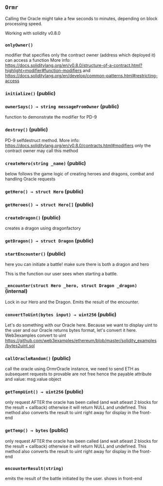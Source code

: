 ## `Ormr`

Calling the Oracle might take a few seconds to minutes, depending on block processing speed.


Working with solidity v0.8.0

### `onlyOwner()`



modifier that specifies only the contract owner (address which deployed it) can access a function
More info: https://docs.soliditylang.org/en/v0.8.0/structure-of-a-contract.html?highlight=modifier#function-modifiers and
https://docs.soliditylang.org/en/develop/common-patterns.html#restricting-access


### `initialize()` (public)





### `ownerSays() → string messageFromOwner` (public)



function to demonstrate the modifier for PD-9


### `destroy()` (public)



PD-9 selfdestruct method. More info: https://docs.soliditylang.org/en/v0.8.0/contracts.html#modifiers 
only the contract owner may call this method

### `createHero(string _name)` (public)



below follows the game logic of creating heroes and dragons, combat and handling Oracle requests


### `getHero() → struct Hero` (public)





### `getHeroes() → struct Hero[]` (public)





### `createDragon()` (public)



creates a dragon using dragonfactory

### `getDragon() → struct Dragon` (public)





### `startEncounter()` (public)

here you can initiate a battle! make sure there is both a dragon and hero


This is the function our user sees when starting a battle.

### `_encounter(struct Hero _hero, struct Dragon _dragon)` (internal)



Lock in our Hero and the Dragon. Emits the result of the encounter.


### `convertToUint(bytes input) → uint256` (public)



Let's do something with our Oracle here. Because we want to display uint to the user and our Oracle
returns bytes format, let's convert it here.
Web3examples convert to uint https://github.com/web3examples/ethereum/blob/master/solidity_examples/bytes2uint.sol


### `callOracleRandom()` (public)



call the oracle using OrmrOracle instance, we need to send ETH as subsequent requests to provable are not free
hence the payable attribute and value: msg.value object

### `getTempUint() → uint256` (public)



only request AFTER the oracle has been called (and wait atleast 2 blocks for the result + callback)
otherwise it will return NULL and undefined. This method also converts the result to uint right away for display in the front-end


### `getTemp() → bytes` (public)



only request AFTER the oracle has been called (and wait atleast 2 blocks for the result + callback)
otherwise it will return NULL and undefined. This method also converts the result to uint right away for display in the front-end



### `encounterResult(string)`



emits the result of the battle initiated by the user. shows in front-end

